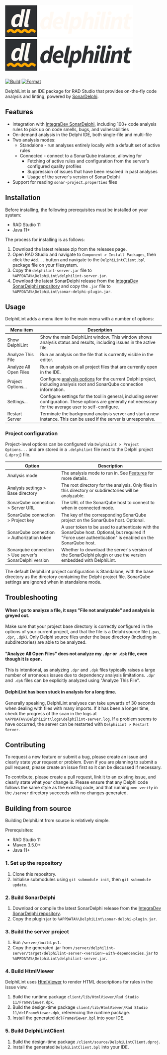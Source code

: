 # ![DelphiLint](docs/images/delphilint-title-dark.png#gh-dark-mode-only)![DelphiLint](docs/images/delphilint-title-light.png#gh-light-mode-only)

[![Build](https://github.com/Integrated-Application-Development/delphilint/actions/workflows/build.yml/badge.svg)](https://github.com/Integrated-Application-Development/delphilint/actions/workflows/build.yml) [![Format](https://github.com/Integrated-Application-Development/delphilint/actions/workflows/format.yml/badge.svg)](https://github.com/Integrated-Application-Development/delphilint/actions/workflows/format.yml)

DelphiLint is an IDE package for RAD Studio that provides on-the-fly code analysis and linting, powered by
[SonarDelphi](https://github.com/Integrated-Application-Development/sonar-delphi).

## Features

* Integration with [IntegraDev SonarDelphi](https://github.com/Integrated-Application-Development/sonar-delphi),
  including 100+ code analysis rules to pick up on code smells, bugs, and vulnerabilities
* On-demand analysis in the Delphi IDE, both single-file and multi-file
* Two analysis modes:
   * Standalone - run analyses entirely locally with a default set of active rules
   * Connected - connect to a SonarQube instance, allowing for
      * Fetching of active rules and configuration from the server's configured quality profiles
      * Suppression of issues that have been resolved in past analyses
      * Usage of the server's version of SonarDelphi
* Support for reading `sonar-project.properties` files

## Installation

Before installing, the following prerequisites must be installed on your system:

* RAD Studio 11
* Java 11+

The process for installing is as follows:

1. Download the latest release zip from the releases page.
2. Open RAD Studio and navigate to `Component > Install Packages`, then click the `Add...` button and navigate to
   the `DelphiLintClient.bpl` package file on your filesystem.
3. Copy the `delphilint-server.jar` file to `%APPDATA%\DelphiLint\delphilint-server.jar`.
4. Download the latest SonarDelphi release from the [IntegraDev SonarDelphi repository](https://github.com/Integrated-Application-Development/sonar-delphi)
   and copy the `.jar` file to `%APPDATA%\DelphiLint\sonar-delphi-plugin.jar`.

## Usage

DelphiLint adds a menu item to the main menu with a number of options:

| Menu item              | Description                                                                                                                                                   |
|------------------------|---------------------------------------------------------------------------------------------------------------------------------------------------------------|
| Show DelphiLint        | Show the main DelphiLint window. This window shows analysis status and results, including issues in the active file.                                          |
| Analyze This File      | Run an analysis on the file that is currently visible in the editor.                                                                                          |
| Analyze All Open Files | Run an analysis on all project files that are currently open in the IDE.                                                                                      |
| Project Options...     | Configure [analysis options](#project-configuration) for the current Delphi project, including analysis root and SonarQube connection information.            |
| Settings...            | Configure settings for the tool in general, including server configuration. These options are generally not necessary for the average user to self-configure. |
| Restart Server         | Terminate the background analysis server and start a new instance. This can be used if the server is unresponsive.                                            |

### Project configuration

Project-level options can be configured via `DelphiLint > Project Options...` and are stored in a `.delphilint` file
next to the Delphi project (`.dproj`) file.

| Option                                                  | Description                                                                                                                                              |
|---------------------------------------------------------|----------------------------------------------------------------------------------------------------------------------------------------------------------|
| Analysis mode                                           | The analysis mode to run in. See [Features](#features) for more details.                                                                                 |
| Analysis settings > Base directory                      | The root directory for the analysis. Only files in this directory or subdirectories will be analyzable.                                                  |
| SonarQube connection > Server URL                       | The URL of the SonarQube host to connect to when in connected mode.                                                                                      |
| SonarQube connection > Project key                      | The key of the corresponding SonarQube project on the SonarQube host. Optional.                                                                          |
| SonarQube connection > Authorization token              | A user token to be used to authenticate with the SonarQube host. Optional, but required if "Force user authentication" is enabled on the SonarQube host. |
| Sonarqube connection > Use server's SonarDelphi version | Whether to download the server's version of the SonarDelphi plugin or use the version embedded with DelphiLint.                                          |

The default DelphiLint project configuration is Standalone, with the base directory as the directory containing the
Delphi project file. SonarQube settings are ignored when in standalone mode.

## Troubleshooting

#### When I go to analyze a file, it says "File not analyzable" and analysis is greyed out.

Make sure that your project base directory is correctly configured in the options of your current project, and that
the file is a Delphi source file (`.pas`, `.dpr`, `.dpk`).
Only Delphi source files under the base directory (including in subdirectories) are able to be analyzed.

#### "Analyze All Open Files" does not analyze my `.dpr` or `.dpk` file, even though it is open.

This is intentional, as analyzing `.dpr` and `.dpk` files typically raises a large number of erroneous issues due to
dependency analysis limitations. `.dpr` and `.dpk` files can be explicitly analyzed using "Analyze This File".

#### DelphiLint has been stuck in analysis for a long time.

Generally speaking, DelphiLint analyses can take upwards of 30 seconds when dealing with files with many imports. If it
has been a longer time, check the progress of the scan in the logs at
`%APPDATA%\DelphiLint\logs\delphilint-server.log`. If a problem seems to have occurred, the server can be restarted
with `DelphiLint > Restart Server`.

## Contributing

To request a new feature or submit a bug, please create an issue and clearly state your request or problem. Even if
you are planning to submit a pull request, please create an issue first so it can be discussed if necessary.

To contribute, please create a pull request, link it to an existing issue, and clearly state what your change is.
Please ensure that any Delphi code follows the same style as the existing code, and that running `mvn verify` in
the `/server` directory succeeds with no changes generated.

## Building from source

Building DelphiLint from source is relatively simple.

Prerequisites:

* RAD Studio 11
* Maven 3.5.0+
* Java 11+

### 1. Set up the repository

1. Clone this repository.
2. Initialise submodules using `git submodule init`, then `git submodule update`.

### 2. Build SonarDelphi

1. Download or compile the latest SonarDelphi release from the [IntegraDev SonarDelphi repository](https://github.com/Integrated-Application-Development/sonar-delphi).
2. Copy the plugin jar to `%APPDATA%\DelphiLint\sonar-delphi-plugin.jar`.

### 3. Build the server project

1. Run `/server/build.ps1`.
2. Copy the generated .jar from `/server/delphilint-server/target/delphilint-server-<version>-with-dependencies.jar`
   to `%APPDATA%\DelphiLint\delphilint-server.jar`.

### 4. Build HtmlViewer

DelphiLint uses [HtmlViewer](https://github.com/BerndGabriel/HtmlViewer) to render HTML descriptions for rules in the
issue view.

1. Build the runtime package `client/lib/HtmlViewer/Rad Studio 11/FrameViewer.dpk`.
2. Build the design-time package `client/lib/HtmlViewer/Rad Studio 11/dclFrameViewer.dpk`, referencing the runtime
   package.
3. Install the generated `dclFrameViewer.bpl` into your IDE.

### 5. Build DelphiLintClient

1. Build the design-time package `/client/source/DelphiLintClient.dproj`.
2. Install the generated `DelphiLintClient.bpl` into your IDE.